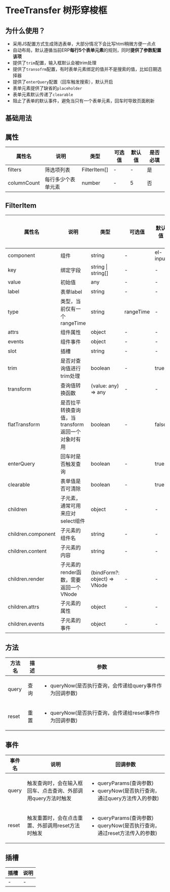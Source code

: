 <script setup>

</script>

# TreeTransfer 树形穿梭框

## 为什么使用？
* 采用JS配置方式生成筛选表单，大部分情况下会比写html稍微方便一点点
* 自动布局，默认遵循当前ERP**每行5个表单元素**的规则，同时**提供了参数配置该项**
* 提供了`trim`配置，输入框默认会被trim处理
* 提供了`transofrm`配置，有时表单元素绑定的值并不是搜索的值，比如日期选择器
* 提供了`enterQuery`配置（回车触发搜索），默认开启
* 表单元素提供了缺省的`placeholder`
* 表单元素默认传递了`clearable`
* 阻止了表单的默认事件，避免当只有一个表单元素，回车时导致页面刷新

## 基础用法

## 属性
<table class="base-table props-table">
  <thead>
    <tr>
      <th>属性名</th>
      <th>说明</th>
      <th>类型</th>
      <th>可选值</th>
      <th>默认值</th>
      <th>是否必填</th>
    </tr>
  </thead>
  <tbody>
    <tr>
      <td>filters</td>
      <td>筛选项列表</td>
      <td>FilterItem[]</td>
      <td>-</td>
      <td>-</td>
      <td>是</td>
    </tr>
    <tr>
      <td>columnCount</td>
      <td>每行多少个表单元素</td>
      <td>number</td>
      <td>-</td>
      <td>5</td>
      <td>否</td>
    </tr>
  </tbody>
</table>

## FilterItem
<table class="base-table props-table">
  <thead>
    <tr>
      <th>属性名</th>
      <th>说明</th>
      <th>类型</th>
      <th>可选值</th>
      <th>默认值</th>
      <th>是否必填</th>
    </tr>
  </thead>
  <tbody>
    <tr>
        <td>component</td>
        <td>组件</td>
        <td>string</td>
        <td>-</td>
        <td>el-input</td>
        <td>否</td>
    </tr>
    <tr>
        <td>key</td>
        <td> 绑定字段</td>
        <td>string | string[]</td>
        <td>-</td>
        <td>-</td>
        <td>是</td>
    </tr>
    <tr>
        <td>value</td>
        <td> 初始值</td>
        <td>any</td>
        <td>-</td>
        <td>-</td>
        <td>否</td>
    </tr>
    <tr>
        <td>label</td>
        <td>表单label</td>
        <td>string</td>
        <td>-</td>
        <td>-</td>
        <td>否</td>
    </tr>
    <tr>
        <td>type</td>
        <td>类型，当前仅有一个rangeTime</td>
        <td>string</td>
        <td>rangeTime</td>
        <td>-</td>
        <td>否</td>
    </tr>
    <tr>
        <td>attrs</td>
        <td>组件属性</td>
        <td>object</td>
        <td>-</td>
        <td>-</td>
        <td>否</td>
    </tr>
    <tr>
        <td>events</td>
        <td>组件事件</td>
        <td>object</td>
        <td>-</td>
        <td>-</td>
        <td>否</td>
    </tr>
    <tr>
        <td>slot</td>
        <td>插槽</td>
        <td>string</td>
        <td>-</td>
        <td>-</td>
        <td>否</td>
    </tr>
    <tr>
        <td>trim</td>
        <td>是否对查询值进行trim处理</td>
        <td>boolean</td>
        <td>-</td>
        <td>true</td>
        <td>否</td>
    </tr>
    <tr>
        <td>transform</td>
        <td>查询值转换函数</td>
        <td>(value: any) =&gt; any</td>
        <td>-</td>
        <td>-</td>
        <td>否</td>
    </tr>
    <tr>
        <td>flatTransform</td>
        <td>是否拉平转换查询值，当transform返回一个对象时有用</td>
        <td>boolean</td>
        <td>-</td>
        <td>false</td>
        <td>否</td>
    </tr>
    <tr>
        <td>enterQuery</td>
        <td>回车时是否触发查询</td>
        <td>boolean</td>
        <td>-</td>
        <td>true</td>
        <td>否</td>
    </tr>
    <tr>
        <td>clearable</td>
        <td>表单值是否可清除</td>
        <td>boolean</td>
        <td>-</td>
        <td>true</td>
        <td>否</td>
    </tr>
    <tr>
        <td>children</td>
        <td>子元素，通常可用来应对select组件</td>
        <td>object</td>
        <td>-</td>
        <td>-</td>
        <td>否</td>
    </tr>
    <tr>
        <td>children.component</td>
        <td> 子元素的组件名</td>
        <td>string</td>
        <td>-</td>
        <td>-</td>
        <td>否</td>
    </tr>
    <tr>
        <td>children.content</td>
        <td>子元素的内容</td>
        <td>string</td>
        <td>-</td>
        <td>-</td>
        <td>否</td>
    </tr>
    <tr>
        <td>children.render</td>
        <td>子元素的render函数，需要返回一个VNode</td>
        <td>(bindForm?: object) =&gt; VNode</td>
        <td>-</td>
        <td>-</td>
        <td>否</td>
    </tr>
    <tr>
        <td>children.attrs</td>
        <td>子元素的属性</td>
        <td>object</td>
        <td>-</td>
        <td>-</td>
        <td>否</td>
    </tr>
    <tr>
        <td>children.events</td>
        <td>子元素的事件</td>
        <td>object</td>
        <td>-</td>
        <td>-</td>
        <td>否</td>
    </tr>
  </tbody>
</table>

## 方法
<table class="base-table methods-table">
  <thead>
    <tr>
      <th>方法名</th>
      <th>描述</th>
      <th>参数</th>
    </tr>
  </thead>
  <tbody>
    <tr>
        <td>query</td>
        <td>查询</td>
        <td>
          <ul class="m-0">
            <li>queryNow(是否执行查询，会传递给query事件作为回调参数)</li>
          </ul>
        </td>
    </tr>
    <tr>
        <td>reset</td>
        <td>重置</td>
        <td>
          <ul class="m-0">
            <li>queryNow(是否执行查询，会传递给reset事件作为回调参数)</li>
          </ul>
        </td>
    </tr>
  </tbody>
</table>

## 事件
<table class="base-table events-table">
  <thead>
    <tr>
      <th>事件名</th>
      <th>说明</th>
      <th>回调参数</th>
    </tr>
  </thead>
  <tbody>
    <tr>
        <td>query</td>
        <td>触发查询时，会在输入框回车、点击查询、外部调用query方法时触发</td>
        <td>
          <ul class="m-0">
            <li>queryParams(查询参数)</li>
            <li>queryNow(是否执行查询，通过query方法传入的参数)</li>
          </ul>
        </td>
    </tr>
    <tr>
        <td>reset</td>
        <td>触发重置时，会在点击重置、外部调用reset方法时触发</td>
        <td>
          <ul class="m-0">
            <li>queryParams(查询参数)</li>
            <li>queryNow(是否执行查询，通过reset方法传入的参数)</li>
          </ul>
        </td>
    </tr>
  </tbody>
</table>

## 插槽
<table class="base-table slots-table">
  <thead>
    <tr>
      <th>插槽</th>
      <th>说明</th>
    </tr>
  </thead>
  <tbody>
    <tr>
        <td>-</td>
        <td>-</td>
    </tr>
  </tbody>
</table>
